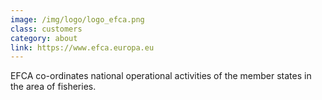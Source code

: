 ```yaml
---
image: /img/logo/logo_efca.png
class: customers
category: about
link: https://www.efca.europa.eu
---
```


EFCA co-ordinates national operational activities of the member states in the area of fisheries.